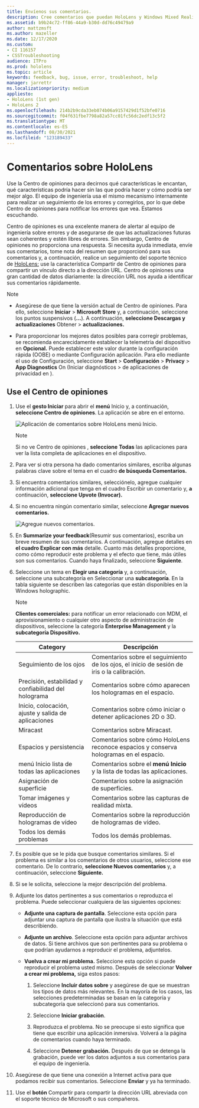 ```yaml
---
title: Envíenos sus comentarios.
description: Cree comentarios que puedan HoloLens y Windows Mixed Reality desarrolladores mediante el Centro de opiniones.
ms.assetid: b9b24c72-ff86-44a9-b30d-dd76c49479a9
author: mattzmsft
ms.author: mazeller
ms.date: 12/17/2020
ms.custom:
- CI 116157
- CSSTroubleshooting
audience: ITPro
ms.prod: hololens
ms.topic: article
keywords: feedback, bug, issue, error, troubleshoot, help
manager: jarrettr
ms.localizationpriority: medium
appliesto:
- HoloLens (1st gen)
- HoloLens 2
ms.openlocfilehash: 214b2b9cda33eb074b06a9157429d1f52bfe0716
ms.sourcegitcommit: f04f631fbe7798a82a57cc01fc56dc2edf13c5f2
ms.translationtype: MT
ms.contentlocale: es-ES
ms.lasthandoff: 08/30/2021
ms.locfileid: "123189433"
---
```

# <a name="feedback-for-hololens"></a>Comentarios sobre HoloLens

Use la Centro de opiniones para decirnos qué características le encantan, qué características podría hacer sin las que podría hacer y cómo podría ser mejor algo. El equipo de ingeniería usa el mismo mecanismo internamente para realizar un seguimiento de los errores y corregirlos, por lo que debe Centro de opiniones para notificar los errores que vea. Estamos escuchando.

Centro de opiniones es una excelente manera de alertar al equipo de ingeniería sobre errores y de asegurarse de que las actualizaciones futuras sean coherentes y estén libres de errores. Sin embargo, Centro de opiniones no proporciona una respuesta. Si necesita ayuda inmediata, envíe sus comentarios, tome nota del resumen que proporcionó para sus comentarios y,  a continuación, realice un seguimiento del soporte técnico de [HoloLens:](https://support.microsoft.com/supportforbusiness/productselection?sapid=e9391227-fa6d-927b-0fff-f96288631b8f) use la característica Compartir de Centro de opiniones para compartir un vínculo directo a la dirección URL. Centro de opiniones una gran cantidad de datos diariamente: la dirección URL nos ayuda a identificar sus comentarios rápidamente.

> [!NOTE]  
>  
> - Asegúrese de que tiene la versión actual de Centro de opiniones. Para ello, seleccione **Iniciar**  >  **Microsoft Store** y, a continuación, seleccione los puntos suspensivos (**...**). A continuación, **seleccione Descargas y actualizaciones** Obtener  >  **actualizaciones.**  
>  
> - Para proporcionar los mejores datos posibles para corregir problemas, se recomienda encarecidamente establecer la telemetría del dispositivo en **Opcional.** Puede establecer este valor durante la configuración rápida (OOBE) o mediante Configuración aplicación. Para ello mediante el uso de Configuración, seleccione **Start**  >  **Configuración**  >  **Privacy**  >  **App Diagnostics** On (Iniciar diagnósticos  >  de aplicaciones de privacidad en ).

## <a name="use-the-feedback-hub"></a>Use el Centro de opiniones

1. Use el **gesto Iniciar** para abrir el **menú** Inicio y, a continuación, **seleccione Centro de opiniones**. La aplicación se abre en el entorno.

   ![Aplicación de comentarios sobre HoloLens menú Inicio.](./images/hololens2-feedbackhub-tile.png)
   > [!NOTE]  
   > Si no ve Centro de opiniones , **seleccione** **Todas** las aplicaciones para ver la lista completa de aplicaciones en el dispositivo.

1. Para ver si otra persona ha dado comentarios similares, escriba algunas palabras clave sobre el tema en el cuadro **de búsqueda Comentarios.**
1. Si encuentra comentarios similares, selecciónelo, agregue cualquier información adicional que tenga en el cuadro Escribir un comentario y, **a** continuación, **seleccione Upvote (Invocar).**
1. Si no encuentra ningún comentario similar, seleccione **Agregar nuevos comentarios.**

   ![Agregue nuevos comentarios.](./images/hololens-feedback-1.png)

1. En **Summarize your feedback**(Resumir sus comentarios), escriba un breve resumen de sus comentarios. A continuación, agregue detalles en **el cuadro Explicar con más** detalle. Cuanto más detalles proporcione, como cómo reproducir este problema y el efecto que tiene, más útiles son sus comentarios. Cuando haya finalizado, seleccione **Siguiente**.

1. Seleccione un tema en **Elegir una categoría** y, a continuación, seleccione una subcategoría en Seleccionar una **subcategoría**. En la tabla siguiente se describen las categorías que están disponibles en la Windows holographic.

   > [!NOTE]  
   > **Clientes comerciales:** para notificar un error relacionado con MDM, el aprovisionamiento o cualquier otro aspecto de administración de dispositivos, seleccione la categoría **Enterprise Management** y la **subcategoría Dispositivo.**

   |Category |Descripción |
   | --- | --- |
   |Seguimiento de los ojos |Comentarios sobre el seguimiento de los ojos, el inicio de sesión de iris o la calibración. |
   |Precisión, estabilidad y confiabilidad del holograma |Comentarios sobre cómo aparecen los hologramas en el espacio. |
   |Inicio, colocación, ajuste y salida de aplicaciones |Comentarios sobre cómo iniciar o detener aplicaciones 2D o 3D. |
   |Miracast |Comentarios sobre Miracast. |
   |Espacios y persistencia |Comentarios sobre cómo HoloLens reconoce espacios y conserva hologramas en el espacio. |
   |menú Inicio lista de todas las aplicaciones |Comentarios sobre el **menú Inicio** y la lista de todas las aplicaciones. |
   |Asignación de superficie |Comentarios sobre la asignación de superficies. |
   |Tomar imágenes y vídeos |Comentarios sobre las capturas de realidad mixta. |
   |Reproducción de hologramas de vídeo |Comentarios sobre la reproducción de hologramas de vídeo. |
   |Todos los demás problemas |Todos los demás problemas. |

1. Es posible que se le pida que busque comentarios similares. Si el problema es similar a los comentarios de otros usuarios, seleccione ese comentario. De lo contrario, **seleccione Nuevos comentarios** y, a continuación, seleccione **Siguiente.**

1. Si se le solicita, seleccione la mejor descripción del problema.

1. Adjunte los datos pertinentes a sus comentarios o reproduzca el problema. Puede seleccionar cualquiera de las siguientes opciones:

   - **Adjunte una captura de pantalla**. Seleccione esta opción para adjuntar una captura de pantalla que ilustra la situación que está describiendo.
   - **Adjunte un archivo**. Seleccione esta opción para adjuntar archivos de datos. Si tiene archivos que son pertinentes para su problema o que podrían ayudarnos a reproducir el problema, adjuntelos.
   - **Vuelva a crear mi problema.** Seleccione esta opción si puede reproducir el problema usted mismo. Después de seleccionar **Volver a crear mi problema,** siga estos pasos:  

     1. Seleccione **Incluir datos sobre** y asegúrese de que se muestran los tipos de datos más relevantes. En la mayoría de los casos, las selecciones predeterminadas se basan en la categoría y subcategoría que seleccionó para sus comentarios.  
     1. Seleccione **Iniciar grabación**.

     1. Reproduzca el problema. No se preocupe si esto significa que tiene que escribir una aplicación inmersiva. Volverá a la página de comentarios cuando haya terminado.
     1. Seleccione **Detener grabación.** Después de que se detenga la grabación, puede ver los datos adjuntos a sus comentarios para el equipo de ingeniería.

1. Asegúrese de que tiene una conexión a Internet activa para que podamos recibir sus comentarios. Seleccione **Enviar** y ya ha terminado.

1. Use el **botón** Compartir para compartir la dirección URL abreviada con el soporte técnico de Microsoft o sus compañeros.